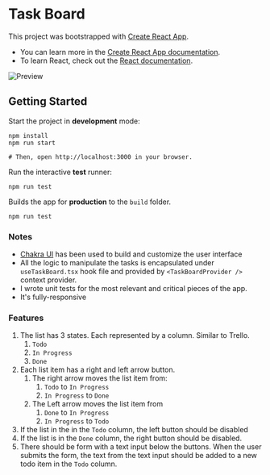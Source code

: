 # Task Board

This project was bootstrapped with [Create React App](https://github.com/facebook/create-react-app).

- You can learn more in the [Create React App documentation](https://facebook.github.io/create-react-app/docs/getting-started).
- To learn React, check out the [React documentation](https://reactjs.org/).

![Preview](https://personal-images-hub.s3.us-east-1.amazonaws.com/Screen%20Shot%202021-09-27%20at%2011.23.48%20PM.png)

## Getting Started

Start the project in **development** mode:

```
npm install
npm run start

# Then, open http://localhost:3000 in your browser.
```

Run the interactive **test** runner:

```
npm run test
```

Builds the app for **production** to the `build` folder.

```
npm run test
```

### Notes

- [Chakra UI](https://chakra-ui.com/) has been used to build and customize the user interface
- All the logic to manipulate the tasks is encapsulated under `useTaskBoard.tsx` hook file and provided by `<TaskBoardProvider />` context provider.
- I wrote unit tests for the most relevant and critical pieces of the app.
- It's fully-responsive

### Features

1. The list has 3 states. Each represented by a column. Similar to Trello.
   1. `Todo`
   2. `In Progress`
   3. `Done`
2. Each list item has a right and left arrow button.
   1. The right arrow moves the list item from:
      1. `Todo` to `In Progress`
      2. `In Progress` to `Done`
   2. The Left arrow moves the list item from
      1. `Done` to `In Progress`
      2. `In Progress` to `Todo`
3. If the list in the in the `Todo` column, the left button should be disabled
4. If the list is in the `Done` column, the right button should be disabled.
5. There should be form with a text input below the buttons. When the user submits the form, the text from the text input should be added to a new todo item in the `Todo` column.
